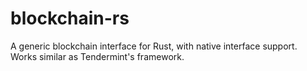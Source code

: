 # blockchain-rs

A generic blockchain interface for Rust, with native interface support. Works similar as Tendermint's framework.